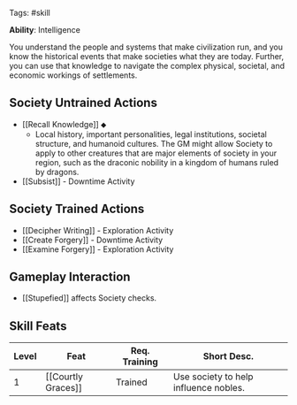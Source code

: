 Tags: #skill

**Ability**: Intelligence

You understand the people and systems that make civilization run, and you know the historical events that make societies what they are today. Further, you can use that knowledge to navigate the complex physical, societal, and economic workings of settlements.

## Society Untrained Actions

- [[Recall Knowledge]] ⬥
	- Local history, important personalities, legal institutions, societal structure, and humanoid cultures. The GM might allow Society to apply to other creatures that are major elements of society in your region, such as the draconic nobility in a kingdom of humans ruled by dragons.
- [[Subsist]] - Downtime Activity

## Society Trained Actions

- [[Decipher Writing]] - Exploration Activity
- [[Create Forgery]] - Downtime Activity
- [[Examine Forgery]] - Exploration Activity

## Gameplay Interaction

- [[Stupefied]] affects Society checks.

## Skill Feats

| Level | Feat               | Req. Training | Short Desc.                           |
| ----- | ------------------ | ------------- | ------------------------------------- |
| 1     | [[Courtly Graces]] | Trained       | Use society to help influence nobles. |

